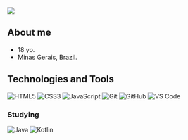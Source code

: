 <img src="https://cdn.discordapp.com/attachments/950572943019245568/983386132836388894/channels4_banner.jpg"/>

## About me
- 18 yo.
- Minas Gerais, Brazil.

## Technologies and Tools

![HTML5](https://img.shields.io/badge/HTML5-0C0C0C?style=for-the-badge&logo=html5&logoColor=red)
![CSS3](https://img.shields.io/badge/CSS3-black?style=for-the-badge&logo=css3&logoColor=blue)
![JavaScript](https://img.shields.io/badge/javascript-black?style=for-the-badge&logo=javascript&logoColor=yellow)
![Git](https://img.shields.io/badge/-Git-black?style=for-the-badge&logo=git)
![GitHub](https://img.shields.io/badge/GitHub-black?style=for-the-badge&logo=github&logoColor=white)
![VS Code](https://img.shields.io/badge/-VS%20Code-black?style=for-the-badge&logo=visual-studio-code&logoColor=blue)

### Studying
![Java](https://img.shields.io/badge/java-black.svg?&style=for-the-badge&logo=java&logoColor=orange)
![Kotlin](https://img.shields.io/badge/kotlin-black.svg?&style=for-the-badge&logo=kotlin&logoColor=#5B79DF)
